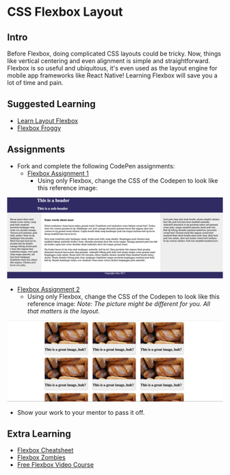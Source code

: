 # CSS Flexbox Layout

## Intro

Before Flexbox, doing complicated CSS layouts could be tricky. Now, things like vertical centering and even alignment is simple and straightforward. Flexbox is so useful and ubiquitous, it's even used as the layout engine for mobile app frameworks like React Native! Learning Flexbox will save you a lot of time and pain.

## Suggested Learning

- [Learn Layout Flexbox](http://learnlayout.com/flexbox.html)
- [Flexbox Froggy](http://flexboxfroggy.com)

## Assignments

- Fork and complete the following CodePen assignments:
  - [Flexbox Assignment 1](https://codepen.io/alexanderson1993/pen/LjpEvP?editors=1100)
    - Using only Flexbox, change the CSS of the Codepen to look like this reference image:

![Flexbox Assignement 1](./flexbox1.png)

  - [Flexbox Assignment 2](https://codepen.io/alexanderson1993/pen/ayvOBb?editors=1100)
      - Using only Flexbox, change the CSS of the Codepen to look like this reference image: *Note: The picture might be different for you. All that matters is the layout.*

![Flexbox Assignment 2](./flexbox2.png)


- Show your work to your mentor to pass it off.

## Extra Learning

- [Flexbox Cheatsheet](https://css-tricks.com/snippets/css/a-guide-to-flexbox/)
- [Flexbox Zombies](http://flexboxzombies.com/p/flexbox-zombies)
- [Free Flexbox Video Course](https://flexbox.io)
